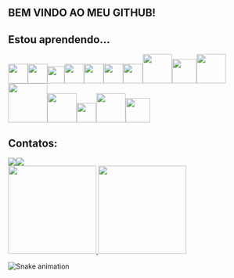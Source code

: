 ## BEM VINDO AO MEU GITHUB!

## Estou aprendendo...

<img src="https://cdn.jsdelivr.net/gh/devicons/devicon/icons/html5/html5-original-wordmark.svg" width="40" height="40"/><img
src="https://cdn.jsdelivr.net/gh/devicons/devicon/icons/css3/css3-original-wordmark.svg" width="40" height="40"/><img 
src="https://cdn.jsdelivr.net/gh/devicons/devicon/icons/javascript/javascript-original.svg" width="35" height="35"/><img
src="https://cdn.jsdelivr.net/gh/devicons/devicon/icons/bootstrap/bootstrap-original-wordmark.svg" width="40" height="40"/><img
src="https://cdn.jsdelivr.net/gh/devicons/devicon/icons/angularjs/angularjs-original.svg" width="40" height="40"/><img
src="https://cdn.jsdelivr.net/gh/devicons/devicon/icons/react/react-original-wordmark.svg" width="40" height="40"/><img
src="https://cdn.jsdelivr.net/gh/devicons/devicon/icons/flutter/flutter-original.svg" width="40" height="40"/><img
src="https://cdn.jsdelivr.net/gh/devicons/devicon/icons/spring/spring-original-wordmark.svg" width="60" height="60"/><img         
src="https://cdn.jsdelivr.net/gh/devicons/devicon/icons/java/java-original.svg" width="50" height="50"/><img
src="https://cdn.jsdelivr.net/gh/devicons/devicon/icons/php/php-original.svg" width="60" height="60"/><img                                                               
src="https://cdn.jsdelivr.net/gh/devicons/devicon/icons/nodejs/nodejs-original-wordmark.svg" width="80" height="80"/><img                                                 
src="https://cdn.jsdelivr.net/gh/devicons/devicon/icons/mysql/mysql-original-wordmark.svg" width="60" height="60" /><img
src="https://cdn.jsdelivr.net/gh/devicons/devicon/icons/postgresql/postgresql-original-wordmark.svg" width="40" height="40"/><img    
src="https://cdn.jsdelivr.net/gh/devicons/devicon/icons/git/git-original-wordmark.svg" width="60" height="60"/><img 
src="https://cdn.jsdelivr.net/gh/devicons/devicon/icons/github/github-original-wordmark.svg" width="50" height="50"/><img>

## Contatos:

<div>
<a href = "mailto:contato@fabiobiotec17@gmail.com"><img src="https://img.shields.io/badge/Gmail-D14836?style=for-the-badge&logo=gmail&logoColor=white" target="_blank"></a><a href="https://www.linkedin.com/in/seu-usuário-linkedln-aqui" target="_blank"><img src="https://img.shields.io/badge/-LinkedIn-%230077B5?style=for-the-badge&logo=linkedin&logoColor=white" target="_blank"></a>  
</div>

<a href="https://github.com/github.com/FABIO-ADS">
<img height="180em" src="https://github-readme-stats.vercel.app/api/top-langs/?username=FABIO-ADS&layout=compact&langs_count=7&layout=compact&theme=dracula"/>
<img height="180em" src="https://github-readme-stats.vercel.app/api?username=FABIO-ADS&show_icons=true&theme=dracula&include_all_commits=true&count_private=true"/>
</a>
  
![Snake animation](https://github.com/FABIO-ADS/FABIO-ADS/blob/output/github-contribution-grid-snake.svg)

          
          
